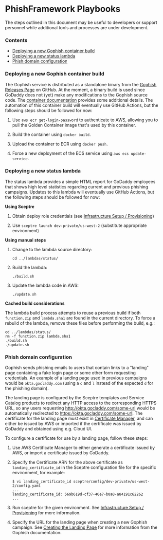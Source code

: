 # PhishFramework Playbooks

The steps outlined in this document may be useful to developers or support
personnel while additional tools and processes are under development.

### Contents

* [Deploying a new Gophish container build](#deploying-a-new-gophish-container-build)
* [Deploying a new status lambda](#deploying-a-new-status-lambda)
* [Phish domain configuration](#phish-domain-configuration)

### Deploying a new Gophish container build

The Gophish service is distributed as a standalone binary from the [Gophish
Releases Page](https://github.com/gophish/gophish/releases) on GitHub.  At the
moment, a binary build is used since GoDaddy does not (yet) make any
modifications to the Gophish source code.  The [container
documentation](../containers/gophish/README.md) provides some additional
details.  The automation of this container build will eventually use GitHub
Actions, but the following steps should be followed for now:

1. Use `aws ecr get-login-password` to authenticate to AWS, allowing you to
   pull the Golden Container image that's used by this container.

1. Build the container using `docker build`.

1. Upload the container to ECR using `docker push`.

1. Force a new deployment of the ECS service using `aws ecs update-service`.

### Deploying a new status lambda

The status lambda provides a simple HTML report for GoDaddy employees that
shows high level statistics regarding current and previous phishing campaigns.
Updates to this lambda will eventually use GitHub Actions, but the following
steps should be followed for now:

**Using Sceptre**

1. Obtain deploy role credentials (see [Infrastructure Setup /
   Provisioning](SCEPTRE.md))

1. Use `sceptre launch dev-private/us-west-2` (substitute appropriate
   environment)

**Using manual steps**

1. Change to the lambda source directory:

   ```
   cd ../lambdas/status/
   ```

1. Build the lambda:

   ```
   ./build.sh
   ```

1. Update the lambda code in AWS:

   ```
   ./update.sh
   ```

**Cached build considerations**

The lambda build process attempts to reuse a previous build if both
`function.zip` and `lambda.sha1` are found in the current directory.  To force
a rebuild of the lambda, remove these files before performing the build, e.g.:

```
cd ../lambdas/status/
rm -f function.zip lambda.sha1
./build.sh
./update.sh
```

### Phish domain configuration

Gophish sends phishing emails to users that contain links to a "landing" page
containing a fake login page or some other form requesting credentials.  An
example of a landing page used in previous campaigns would be
`okta.gocladdy.com` (using a `c` and `l` instead of the expected `d` for the
phishing domain).

The landing page is configured by the Sceptre templates and Service Catalog
products to redirect any HTTP access to the corresponding HTTPS URL, so any
users requesting http://okta.gocladdy.com/some-url would be automatically
redirected to https://okta.gocladdy.com/some-url.  The certificate for the
landing page must exist in [Certificate
Manager](https://us-west-2.console.aws.amazon.com/acm/home?region=us-west-2#/),
and can either be issued by AWS or imported if the certificate was issued by
GoDaddy and obtained using e.g. Cloud UI.

To configure a certificate for use by a landing page, follow these steps:

1. Use AWS Certificate Manager to either generate a certificate issued by AWS,
   or import a certificate issued by GoDaddy.

1. Specify the Certificate ARN for the above certificate as
   `landing_certificate_id` in the Sceptre configuration file for the specific
   environment, for example:

   ```
   $ vi landing_certificate_id sceptre/config/dev-private/us-west-2/config.yaml
   ...
   landing_certificate_id: 569b619d-cf37-40e7-b0a0-a84191c62262
   ...
   ```

1. Run sceptre for the given environment.  See [Infrastructure Setup /
   Provisioning](SCEPTRE.md) for more information.

1. Specify the URL for the landing page when creating a new Gophish campaign.
   See [Creating the Landing
   Page](https://docs.getgophish.com/user-guide/building-your-first-campaign/creating-the-landing-page)
   for more information from the Gophish documentation.
